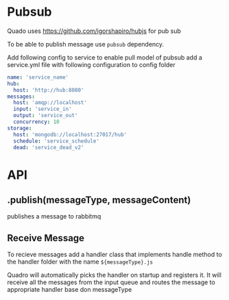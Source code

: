 # Pubsub

Quado uses https://github.com/igorshapiro/hubjs for pub sub

To be able to publish message use `pubsub` dependency.

Add following config to service to enable pull model of pubsub add a service.yml file with following configuration to config folder

```yaml
name: 'service_name'
hub:
  host: 'http://hub:8080'
messages:
  host: 'amqp://localhost'
  input: 'service_in'
  output: 'service_out'
  concurrency: 10
storage:
  host: 'mongodb://localhost:27017/hub'
  schedule: 'service_schedule'
  dead: 'service_dead_v2'
```

# API

## .publish(messageType, messageContent)
publishes a message to rabbitmq

## Receive Message

To recieve messages add a handler class that implements handle method to the handler folder with the name `${messageType}.js`

Quadro will automatically picks the handler on startup and registers it. It will receive all the messages from the input queue and routes the message to appropriate handler base don messageType
